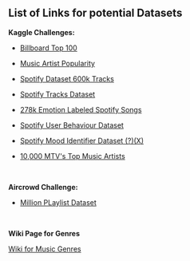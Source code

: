 ## List of Links for potential Datasets

__Kaggle Challenges:__

* [Billboard Top 100](https://www.kaggle.com/datasets/dhruvildave/billboard-the-hot-100-songs)

* [Music Artist Popularity](https://www.kaggle.com/datasets/pieca111/music-artists-popularity)


* [Spotify Dataset 600k Tracks](https://www.kaggle.com/datasets/yamaerenay/spotify-dataset-19212020-600k-tracks)

* [Spotify Tracks Dataset](https://www.kaggle.com/datasets/maharshipandya/-spotify-tracks-dataset)

* [278k Emotion Labeled Spotify Songs](https://www.kaggle.com/datasets/abdullahorzan/moodify-dataset)

* [Spotify User Behaviour Dataset](https://www.kaggle.com/datasets/meeraajayakumar/spotify-user-behavior-dataset)

* [Spotify Mood Identifier Dataset (?)(X)](https://www.kaggle.com/datasets/musicblogger/spotify-music-data-to-identify-the-moods)
  
* [10,000 MTV's Top Music Artists](https://gist.github.com/mbejda/9912f7a366c62c1f296c)


<br>

__Aircrowd Challenge:__

* [Million PLaylist Dataset](https://www.aicrowd.com/challenges/spotify-million-playlist-dataset-challenge)

<br>


__Wiki Page for Genres__

[Wiki for Music Genres](https://en.wikipedia.org/wiki/Category:Lists_of_musicians_by_genre)
